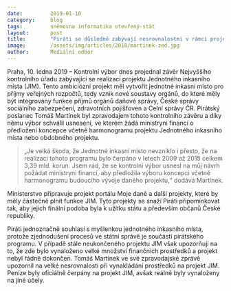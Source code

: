 ```yaml
---
date:         2019-01-10
category:     blog
tags:         sněmovna informatika otevřený-stát
layout:       post
title:        "Piráti se důsledně zabývají nesrovnalostmi v rámci projektu Jednotného inkasního místa"
image:        /assets/img/articles/2018/martinek-zed.jpg 
author:       Mediální odbor
---
```



Praha, 10. ledna 2019 – Kontrolní výbor dnes projednal závěr Nejvyššího kontrolního úřadu zabývající se realizací projektu Jednotného inkasního místa (JIM). Tento ambiciózní projekt měl vytvořit jednotné inkasní místo pro příjmy veřejných rozpočtů, tedy vznik nové soustavy orgánů, do které měly být integrovány funkce příjmů orgánů daňové správy, České správy sociálního zabezpečení, zdravotních pojišťoven a Celní správy ČR. Pirátský poslanec Tomáš Martínek byl zpravodajem tohoto kontrolního závěru a díky němu výbor schválil usnesení, ve kterém žádá ministryni financí o předložení koncepce včetně harmonogramu projektu Jednotného inkasního místa nebo obdobného projektu.

> „Je velká škoda, že Jednotné inkasní místo nevzniklo i přesto, že na realizaci tohoto programu bylo čerpáno v letech 2009 až 2015 celkem 3,39 mld. korun. Jsem rád, že se kontrolní výbor usnesl na můj návrh požádat ministryni financí, aby předložila výboru koncepci včetně harmonogramu budoucího vývoje daného projektu,“ dodává Martínek. 

Ministerstvo připravuje projekt portálu Moje daně a další projekty, které by měly částečně plnit funkce JIM. Tyto projekty se snaží Piráti připomínkovat tak, aby jejich finální podoba byla k užitku státu a především občanů České republiky.

Piráti jednoznačně souhlasí s myšlenkou jednotného inkasního místa, protože zjednodušení procesů ve státní správě je součástí pirátského programu. V případě stále neukončeného projektu JIM však upozorňují na to, že zde bylo vynaloženo velké množství finančních prostředků a projekt nebyl řádně dokončen. Tomáš Martínek ve své zpravodajské zprávě upozornil na velké nesrovnalosti při vynakládání prostředků na projekt JIM. Peníze byly oficiálně čerpány na projekt JIM, avšak reálně byly vynaloženy na jiné účely.
